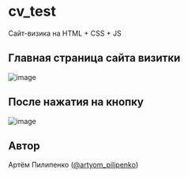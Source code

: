 # cv_test
Сайт-визика на HTML + CSS + JS

<h2>Главная страница сайта визитки</h2>

![image](https://raw.githubusercontent.com/ArtyomPilipenko/cv/refs/heads/main/main_page.png)

<h2>После нажатия на кнопку</h2>

![image](https://raw.githubusercontent.com/ArtyomPilipenko/cv/refs/heads/main/push_the_button.png)

<h2>Автор</h2>

Артём Пилипенко ([@artyom_pilipenko](https://t.me/artyom_pilipenko))
